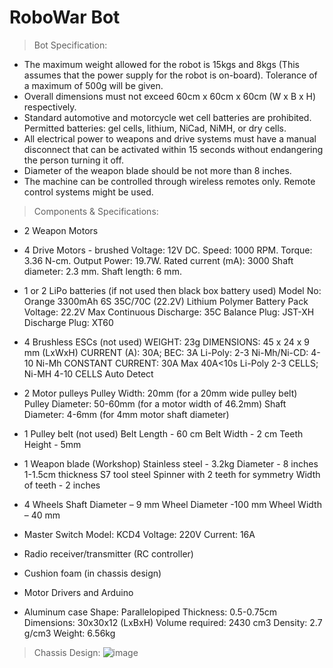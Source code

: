 # 	RoboWar Bot

> Bot Specification:

- The maximum weight allowed for the robot is 15kgs and 8kgs (This assumes that the power supply for the robot is on-board). Tolerance of a maximum of 500g will be given.
- Overall dimensions must not exceed 60cm x 60cm x 60cm (W x B x H) respectively.
- Standard automotive and motorcycle wet cell batteries are prohibited. Permitted batteries: gel cells, lithium, NiCad, NiMH, or dry cells.
- All electrical power to weapons and drive systems must have a manual disconnect that can be activated within 15 seconds without endangering the person turning it off.
- Diameter of the weapon blade should be not more than 8 inches.
- The machine can be controlled through wireless remotes only. Remote control systems might be used.



> Components & Specifications:
- 2 Weapon Motors 
- 4 Drive Motors - brushed 
Voltage: 12V DC.
Speed: 1000 RPM.
Torque: 3.36 N-cm.
Output Power: 19.7W.
Rated current (mA): 3000
Shaft diameter: 2.3 mm.
Shaft length: 6 mm.

- 1 or 2 LiPo batteries (if not used then black box battery used)
  Model No: Orange 3300mAh 6S 35C/70C (22.2V) Lithium Polymer Battery Pack
  Voltage: 22.2V
  Max Continuous Discharge: 35C
  Balance Plug: JST-XH
  Discharge Plug: XT60

- 4 Brushless ESCs (not used)
  WEIGHT: 23g
  DIMENSIONS: 45 x 24 x 9 mm (LxWxH)
  CURRENT (A): 30A; BEC: 3A
  Li-Poly: 2-3
  Ni-Mh/Ni-CD: 4-10 Ni-Mh
  CONSTANT CURRENT: 30A Max 40A<10s
  Li-Poly 2-3 CELLS; Ni-MH 4-10 CELLS Auto Detect

- 2 Motor pulleys 
  Pulley Width: 
          20mm (for a 20mm wide pulley belt)
  Pulley Diameter: 
          50-60mm (for a motor width of 46.2mm)
  Shaft Diameter: 
          4-6mm (for 4mm motor shaft diameter)
     
 - 1 Pulley belt (not used)
  Belt Length - 60 cm
  Belt Width - 2 cm
  Teeth Height - 5mm
 
- 1 Weapon blade (Workshop)
  Stainless steel - 3.2kg
  Diameter - 8 inches
  1-1.5cm thickness
  S7 tool steel
  Spinner with 2 teeth for symmetry
  Width of teeth - 2 inches

- 4 Wheels
  Shaft Diameter – 9 mm
  Wheel Diameter -100 mm
  Wheel Width – 40 mm

- Master Switch
  Model: KCD4
  Voltage: 220V
  Current: 16A

- Radio receiver/transmitter (RC controller)
- Cushion foam (in chassis design) 
- Motor Drivers and Arduino
- Aluminum case
  Shape: Parallelopiped
  Thickness: 0.5-0.75cm
  Dimensions: 30x30x12 (LxBxH)
  Volume required: 2430 cm3
  Density: 2.7 g/cm3
  Weight: 6.56kg
    
> Chassis Design:
  ![image](https://user-images.githubusercontent.com/105040967/209374772-2be91d63-fc71-49b6-ad87-2d45c08faede.png)

  


